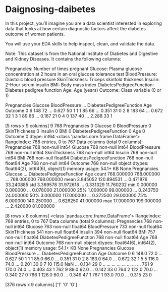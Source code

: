 # Daignosing-daibetes
In this project, you’ll imagine you are a data scientist interested in exploring data that looks at how certain diagnostic factors affect the diabetes outcome of women patients.

You will use your EDA skills to help inspect, clean, and validate the data.

Note: This dataset is from the National Institute of Diabetes and Digestive and Kidney Diseases. It contains the following columns:

Pregnancies: Number of times pregnant
Glucose: Plasma glucose concentration at 2 hours in an oral glucose tolerance test
BloodPressure: Diastolic blood pressure
SkinThickness: Triceps skinfold thickness
Insulin: 2-Hour serum insulin
BMI: Body mass index
DiabetesPedigreeFunction: Diabetes pedigree function
Age: Age (years)
Outcome: Class variable (0 or 1)



























 Pregnancies  Glucose  BloodPressure  ...  DiabetesPedigreeFunction  Age  Outcome
0            6      148             72  ...                     0.627   50        1
1            1       85             66  ...                     0.351   31        0
2            8      183             64  ...                     0.672   32        1
3            1       89             66  ...                     0.167   21        0
4            0      137             40  ...                     2.288   33        1

[5 rows x 9 columns]
9
768
Pregnancies                 0
Glucose                     0
BloodPressure               0
SkinThickness               0
Insulin                     0
BMI                         0
DiabetesPedigreeFunction    0
Age                         0
Outcome                     0
dtype: int64
<class 'pandas.core.frame.DataFrame'>
RangeIndex: 768 entries, 0 to 767
Data columns (total 9 columns):
Pregnancies                 768 non-null int64
Glucose                     768 non-null int64
BloodPressure               768 non-null int64
SkinThickness               768 non-null int64
Insulin                     768 non-null int64
BMI                         768 non-null float64
DiabetesPedigreeFunction    768 non-null float64
Age                         768 non-null int64
Outcome                     768 non-null object
dtypes: float64(2), int64(6), object(1)
memory usage: 54.1+ KB
None
       Pregnancies     Glucose  ...  DiabetesPedigreeFunction         Age
count   768.000000  768.000000  ...                768.000000  768.000000
mean      3.845052  120.894531  ...                  0.471876   33.240885
std       3.369578   31.972618  ...                  0.331329   11.760232
min       0.000000    0.000000  ...                  0.078000   21.000000
25%       1.000000   99.000000  ...                  0.243750   24.000000
50%       3.000000  117.000000  ...                  0.372500   29.000000
75%       6.000000  140.250000  ...                  0.626250   41.000000
max      17.000000  199.000000  ...                  2.420000   81.000000

[8 rows x 8 columns]
<class 'pandas.core.frame.DataFrame'>
RangeIndex: 768 entries, 0 to 767
Data columns (total 9 columns):
Pregnancies                 768 non-null int64
Glucose                     763 non-null float64
BloodPressure               733 non-null float64
SkinThickness               541 non-null float64
Insulin                     394 non-null float64
BMI                         757 non-null float64
DiabetesPedigreeFunction    768 non-null float64
Age                         768 non-null int64
Outcome                     768 non-null object
dtypes: float64(6), int64(2), object(1)
memory usage: 54.1+ KB
None
     Pregnancies  Glucose  BloodPressure  ...  DiabetesPedigreeFunction  Age  Outcome
0              6    148.0           72.0  ...                     0.627   50        1
1              1     85.0           66.0  ...                     0.351   31        0
2              8    183.0           64.0  ...                     0.672   32        1
5              5    116.0           74.0  ...                     0.201   30        0
7             10    115.0            NaN  ...                     0.134   29        0
..           ...      ...            ...  ...                       ...  ...      ...
761            9    170.0           74.0  ...                     0.403   43        1
762            9     89.0           62.0  ...                     0.142   33        0
764            2    122.0           70.0  ...                     0.340   27        0
766            1    126.0           60.0  ...                     0.349   47        1
767            1     93.0           70.0  ...                     0.315   23        0

[376 rows x 9 columns]
['1' '0' 'O']
